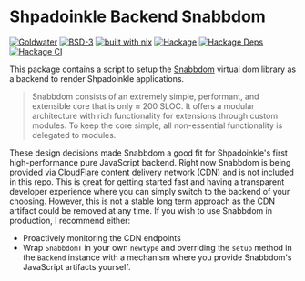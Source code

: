 # Shpadoinkle Backend Snabbdom

[![Goldwater](https://gitlab.com/fresheyeball/Shpadoinkle/badges/master/pipeline.svg)](https://gitlab.com/fresheyeball/Shpadoinkle)
[![BSD-3](https://img.shields.io/badge/License-BSD%203--Clause-blue.svg)](https://opensource.org/licenses/BSD-3-Clause)
[![built with nix](https://img.shields.io/badge/built%20with-nix-41439a)](https://builtwithnix.org)
[![Hackage](https://img.shields.io/hackage/v/Shpadoinkle-backend-snabbdom.svg)](https://hackage.haskell.org/package/Shpadoinkle-backend-snabbdom)
[![Hackage Deps](https://img.shields.io/hackage-deps/v/Shpadoinkle-backend-snabbdom.svg)](http://packdeps.haskellers.com/reverse/Shpadoinkle-backend-snabbdom)
[![Hackage CI](https://matrix.hackage.haskell.org/api/v2/packages/Shpadoinkle-backend-snabbdom/badge)](https://matrix.hackage.haskell.org/#/package/Shpadoinkle-backend-snabbdom)

This package contains a script to setup the [Snabbdom](https://github.com/snabbdom/snabbdom) virtual dom library as a backend to render Shpadoinkle applications.

> Snabbdom consists of an extremely simple, performant, and extensible core that is only ≈ 200 SLOC. It offers a modular architecture with rich functionality for extensions through custom modules. To keep the core simple, all non-essential functionality is delegated to modules.

These design decisions made Snabbdom a good fit for Shpadoinkle's first high-performance pure JavaScript backend. Right now Snabbdom is being provided via [CloudFlare](https://cdnjs.com/) content delivery network (CDN) and is not included in this repo. This is great for getting started fast and having a transparent developer experience where you can simply switch to the backend of your choosing. However, this is not a stable long term approach as the CDN artifact could be removed at any time. If you wish to use Snabbdom in production, I recommend either:

- Proactively monitoring the CDN endpoints
- Wrap `SnabbdomT` in your own `newtype` and overriding the `setup` method in the `Backend` instance with a mechanism where you provide Snabbdom's JavaScript artifacts yourself.

